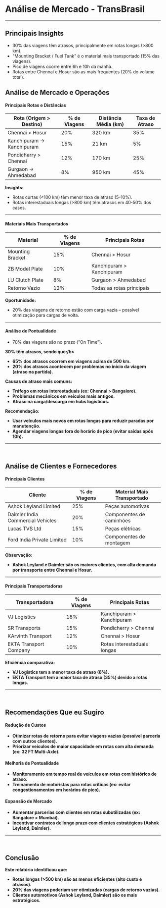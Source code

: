 # Análise de Mercado - TransBrasil

<hr>

## Principais Insights

- 30% das viagens têm atrasos, principalmente em rotas longas (>800 km).
- "Mounting Bracket / Fuel Tank" é o material mais transportado (15% das viagens).
- Pico de viagens ocorre entre 6h e 10h da manhã.
- Rotas entre Chennai e Hosur são as mais frequentes (20% do volume total).

## Análise de Mercado e Operações

#### Principais Rotas e Distâncias

<table>
  <thead>
    <tr>
      <th>Rota (Origem > Destino)</th>
      <th>% de Viagens</th>
      <th>Distância Média (km)</th>
      <th>Taxa de Atraso</th>
    </tr>
  </thead>
  <tbody>
    <tr>
      <td>Chennai > Hosur</td>
      <td>20%</td>
      <td>320 km</td>
      <td>35%</td>
    </tr>
    <tr>
      <td>Kanchipuram → Kanchipuram</td>
      <td>15%</td>
      <td>21 km</td>
      <td>5%</td>
    </tr>
    <tr>
      <td>Pondicherry > Chennai</td>
      <td>12%</td>
      <td>170 km</td>
      <td>25%</td>
    </tr>
    <tr>
      <td>Gurgaon → Ahmedabad</td>
      <td>8%</td>
      <td>950 km</td>
      <td>45%</td>
    </tr>
  </tbody>
</table>

<b>Insights:</b>

- Rotas curtas (<100 km) têm menor taxa de atraso (5-10%).
- Rotas interestaduais longas (>800 km) têm atrasos em 40-50% dos casos.

<hr>

#### Materiais Mais Transportados

<table>
  <thead>
    <tr>
      <th>Material</th>
      <th>% de Viagens</th>
      <th>Principais Rotas</th>
    </tr>
  </thead>
  <tbody>
    <tr>
      <td>Mounting Bracket</td>
      <td>15%</td>
      <td>Chennai > Hosur</td>
    </tr>
    <tr>
      <td>ZB Model Plate</td>
      <td>10%</td>
      <td>Kanchipuram > Kanchipuram</td>
    </tr>
    <tr>
      <td>LU Clutch Plate</td>
      <td>8%</td>
      <td>Gurgaon > Ahmedabad</td> 
    </tr>
    <tr>
      <td>Retorno Vazio</td>
      <td>12%</td>
      <td>Todas as rotas principais</td>
    </tr>
  </tbody>
</table>


<b>Oportunidade:</b>

- 20% das viagens de retorno estão com carga vazia – possível otimização para cargas de volta.

<hr>

#### Análise de Pontualidade

- 70% das viagens são no prazo ("On Time").

<b>30% têm atrasos, sendo que:/b>
- 65% dos atrasos ocorrem em viagens acima de 500 km.
- 20% dos atrasos acontecem por problemas no início da viagem (atraso na partida).

<b>Causas de atraso mais comuns:</b>

- Tráfego em rotas interestaduais (ex: Chennai > Bangalore).
- Problemas mecânicos em veículos mais antigos.
- Atraso na carga/descarga em hubs logísticos.

Recomendação:

- Usar veículos mais novos em rotas longas para reduzir paradas por manutenção.
- Agendar viagens longas fora do horário de pico (evitar saídas após 10h).

<hr>
<br>

## Análise de Clientes e Fornecedores

#### Principais Clientes

<table>
  <thead>
    <tr>
      <th>Cliente</th>
      <th>% de Viagens</th>
      <th>Material Mais Transportado</th>
    </tr>
  </thead>
  <tbody>
    <tr>
      <td>Ashok Leyland Limited</td>
      <td>25%</td>
      <td>Peças automotivas</td>
    </tr>
    <tr>
      <td>Daimler India Commercial Vehicles</td>
      <td>20%</td>
      <td>Componentes de caminhões</td>    
    </tr>
    <tr>
      <td>Lucas TVS Ltd</td>
      <td>15%</td>
      <td>Peças elétricas</td>
    </tr>
    <tr>
      <td>Ford India Private Limited</td>
      <td>10%</td>
      <td>Componentes de montagem</td>
    </tr>
  </tbody>
</table>

<b>Observação:</b>

- Ashok Leyland e Daimler são os maiores clientes, com alta demanda por transporte entre Chennai e Hosur.

<hr>

#### Principais Transportadoras

<table>
  <thead>
    <tr>
      <th>Transportadora</th>
      <th>% de Viagens</th>
      <th>Principais Rotas</th>
    </tr>
  </thead>
  <tbody>
    <tr>
      <td>VJ Logistics</td>
      <td>18%</td>
      <td>Kanchipuram > Kanchipuram</td>
    </tr>
    <tr>
      <td>SR Transports</td>
      <td>15%</td>
      <td>Pondicherry > Chennai</td>
    </tr>
    <tr>
      <td>KArvinth Transport</td>
      <td>12%</td>
      <td>Chennai > Hosur</td>
    </tr>
    <tr>
      <td>EKTA Transport Company</td>
      <td>10%</td>
      <td>Rotas interestaduais longas</td>
    </tr>
  </tbody>
</table>

<b>Eficiência comparativa:</b>

- VJ Logistics tem a menor taxa de atraso (8%).
- EKTA Transport tem a maior taxa de atraso (35%) devido a rotas longas.

<hr>
<br>

## Recomendações Que eu Sugiro

#### Redução de Custos

- Otimizar rotas de retorno para evitar viagens vazias (possível parceria com outros clientes).
- Priorizar veículos de maior capacidade em rotas com alta demanda (ex: 32 FT Multi-Axle).

#### Melhoria de Pontualidade

- Monitoramento em tempo real de veículos em rotas com histórico de atraso.
- Treinamento de motoristas para rotas críticas (ex: evitar congestionamentos em horários de pico).

#### Expansão de Mercado

- Aumentar parcerias com clientes em rotas subutilizadas (ex: Bangalore > Mumbai).
- Incentivar contratos de longo prazo com clientes estratégicos (Ashok Leyland, Daimler).

<hr>
<br>

##  Conclusão

<b>Este relatório identificou que:</b>

- Rotas longas (>500 km) são as menos eficientes (alto custo e atrasos).
- 20% das viagens poderiam ser otimizadas (cargas de retorno vazias).
- Clientes automotivos (Ashok Leyland, Daimler) são os mais estratégicos.



